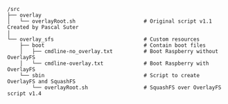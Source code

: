 	/src
	├── overlay
	│   └── overlayRoot.sh 						# Original script v1.1 Created by Pascal Suter
	│
	└── overlay_sfs								# Custom resources
	    ├── boot 								# Contain boot files
	 	│	├── cmdline-no_overlay.txt 			# Boot Raspberry without OverlayFS
	 	│	└── cmdline-overlay.txt 			# Boot Raspberry with OverlayFS
	    └── sbin 								# Script to create OverlayFS and SquashFS
			└── overlayRoot.sh 					# SquashFS over OverlayFS script v1.4